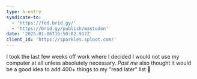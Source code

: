 ```yaml
---
type: h-entry
syndicate-to:
  - 'https://fed.brid.gy/'
  - 'https://brid.gy/publish/mastodon'
date: '2025-01-06T16:50:02.917Z'
client_id: 'https://sparkles.sploot.com/'
---
```

I took the last few weeks off work where I decided I would not use my computer at all unless absolutely necessary. *Past me* also thought it would be a good idea to add 400+ things to my "read later" list 🫠
